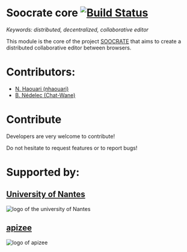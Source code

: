 # Soocrate core [![Build Status](https://travis-ci.org/soocrate/soocrate-core.svg?branch=master)](https://travis-ci.org/soocrate/soocrate-core)

<i>Keywords: distributed, decentralized, collaborative editor </i>

This module is the core of the project [SOOCRATE](https://soocrate.github.com/) that aims to create a distributed collaborative editor between browsers.

# Contributors:

- [N. Haouari (nhaouari)](https://github.com/nhaouari)
- [B. Nédelec (Chat-Wane)](https://github.com/Chat-Wane/)

# Contribute

Developers are very welcome to contribute!

Do not hesitate to request features or to report bugs!

# Supported by:

## [University of Nantes](http://www.univ-nantes.fr)

![logo of the university of Nantes](http://www.univ-nantes.fr/medias/photo/logo-un2012quadri-larg40_1505201736053-png?ID_FICHE=548383&INLINE=FALSE)

## [apizee](https://www.apizee.com)

![logo of apizee](https://www.apizee.com/wp-content/uploads/2017/05/apizee_logo_black.png)

